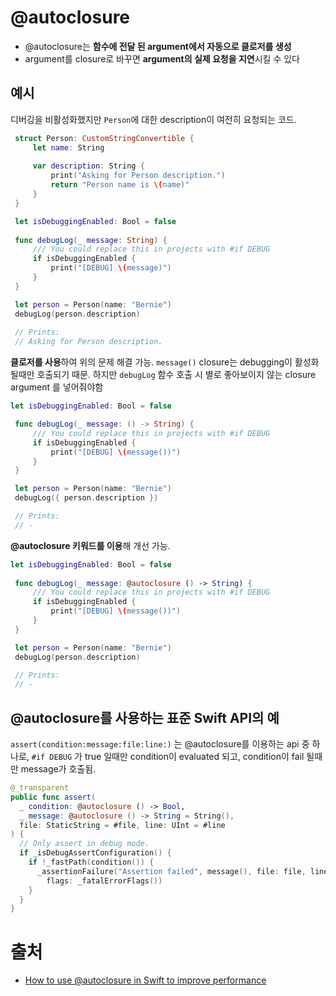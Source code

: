 # @autoclosure

- @autoclosure는 **함수에 전달 된 argument에서 자동으로 클로저를 생성**
- argument를 closure로 바꾸면 **argument의 실제 요청을 지연**시킬 수 있다

## 예시

디버깅을 비활성화했지만 `Person`에 대한 description이 여전히 요청되는 코드. 

```swift
 struct Person: CustomStringConvertible {
     let name: String
     
     var description: String {
         print("Asking for Person description.")
         return "Person name is \(name)"
     }
 }

 let isDebuggingEnabled: Bool = false
 
 func debugLog(_ message: String) {
     /// You could replace this in projects with #if DEBUG
     if isDebuggingEnabled {
         print("[DEBUG] \(message)")
     }
 }

 let person = Person(name: "Bernie")
 debugLog(person.description)
 
 // Prints:
 // Asking for Person description. 
```

**클로저를 사용**하여 위의 문제 해결 가능. `message()` closure는 debugging이 활성화 될때만 호출되기 때문. 하지만 `debugLog` 함수 호출 시 별로 좋아보이지 않는 closure argument 를 넣어줘야함

```swift
let isDebuggingEnabled: Bool = false

 func debugLog(_ message: () -> String) {
     /// You could replace this in projects with #if DEBUG
     if isDebuggingEnabled {
         print("[DEBUG] \(message())")
     }
 }

 let person = Person(name: "Bernie")
 debugLog({ person.description })

 // Prints:
 // -
```

**@autoclosure 키워드를 이용**해 개선 가능. 

```swift
let isDebuggingEnabled: Bool = false
 
 func debugLog(_ message: @autoclosure () -> String) {
     /// You could replace this in projects with #if DEBUG
     if isDebuggingEnabled {
         print("[DEBUG] \(message())")
     }
 }

 let person = Person(name: "Bernie")
 debugLog(person.description)

 // Prints:
 // - 
```

## @autoclosure를 사용하는 표준 Swift API의 예

`assert(condition:message:file:line:)` 는 @autoclosure를 이용하는 api 중 하나로,  `#if DEBUG` 가 true 일때만 condition이 evaluated 되고, condition이 fail 될때만 message가 호출됨. 

```swift
@_transparent
public func assert(
  _ condition: @autoclosure () -> Bool,
  _ message: @autoclosure () -> String = String(),
  file: StaticString = #file, line: UInt = #line
) {
  // Only assert in debug mode.
  if _isDebugAssertConfiguration() {
    if !_fastPath(condition()) {
      _assertionFailure("Assertion failed", message(), file: file, line: line,
        flags: _fatalErrorFlags())
    }
  }
}
```



# 출처

- [How to use @autoclosure in Swift to improve performance](https://www.avanderlee.com/swift/autoclosure/)

  

